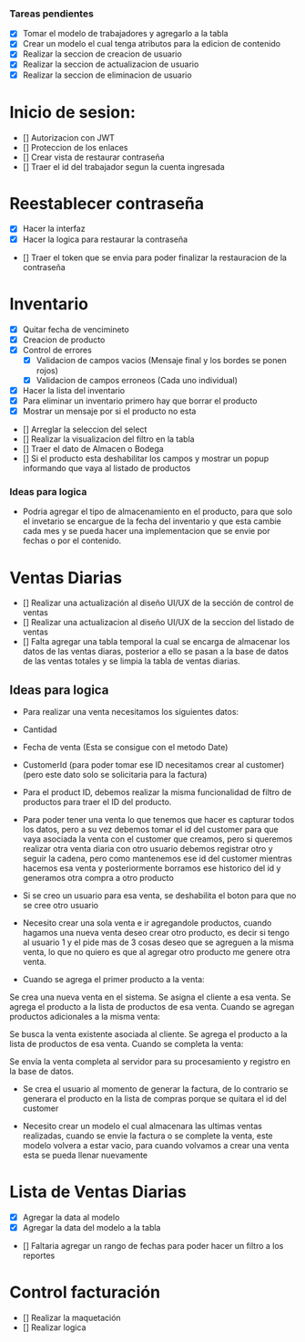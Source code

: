 ### Tareas pendientes
- [X] Tomar el modelo de trabajadores y agregarlo a la tabla
- [x] Crear un modelo el cual tenga atributos para la edicion de contenido 
- [x] Realizar la seccion de creacion de usuario
- [x] Realizar la seccion de actualizacion de usuario
- [x] Realizar la seccion de eliminacion de usuario

# Inicio de sesion:
- [] Autorizacion con JWT 
- [] Proteccion de los enlaces
- [] Crear vista de restaurar contraseña
- [] Traer el id del trabajador segun la cuenta ingresada

# Reestablecer contraseña
- [X] Hacer la interfaz
- [X] Hacer la logica para restaurar la contraseña
- [] Traer el token que se envia para poder finalizar la restauracion de la contraseña

# Inventario
- [X] Quitar fecha de vencimineto
- [X] Creacion de producto
- [X] Control de errores
    - [X] Validacion de campos vacios (Mensaje final y los bordes se ponen rojos)
    - [X] Validacion de campos erroneos (Cada uno individual)
- [X] Hacer la lista del inventario
- [X] Para eliminar un inventario primero hay que borrar el producto
- [X] Mostrar un mensaje por si el producto no esta
- [] Arreglar la seleccion del select
- [] Realizar la visualizacion del filtro en la tabla
- [] Traer el dato de Almacen o Bodega
- [] Si el producto esta deshabilitar los campos y mostrar un popup informando que vaya al listado de productos
### Ideas para logica 
- Podria agregar el tipo de almacenamiento en el producto, para que solo el invetario se encargue de la fecha del inventario y que esta cambie cada mes y se pueda hacer una implementacion que se envie por fechas o por el contenido.

# Ventas Diarias
- [] Realizar una actualización al diseño UI/UX de la sección de control de ventas
- [] Realizar una actualizacion al diseño UI/UX de la seccion del listado de ventas
- [] Falta agregar una tabla temporal la cual se encarga de almacenar los datos de las ventas diaras, posterior a ello se pasan a la base de datos de las ventas totales y se limpia la tabla de ventas diarias.
 
## Ideas para logica 
- Para realizar una venta necesitamos los siguientes datos:
- Cantidad
- Fecha de venta (Esta se consigue con el metodo Date)
- CustomerId (para poder tomar ese ID necesitamos crear al customer) (pero este dato solo se solicitaria para la factura)
- Para el product ID, debemos realizar la misma funcionalidad de filtro de productos para traer el ID del producto.

- Para poder tener una venta lo que tenemos que hacer es capturar todos los datos, pero a su vez debemos tomar el id del customer para que vaya asociada la venta con el customer que creamos, pero si queremos realizar otra venta diaria con otro usuario debemos registrar otro y seguir la cadena, pero como mantenemos ese id del customer mientras hacemos esa venta y posteriormente borramos ese historico del id y generamos otra compra a otro producto

- Si se creo un usuario para esa venta, se deshabilita el boton para que no se cree otro usuario

- Necesito crear una sola venta e ir agregandole productos, cuando hagamos una nueva venta deseo crear otro producto, es decir si tengo al usuario 1 y el pide mas de 3 cosas deseo que se agreguen a la misma venta, lo que no quiero es que al agregar otro producto me genere otra venta.

- Cuando se agrega el primer producto a la venta:

Se crea una nueva venta en el sistema.
Se asigna el cliente a esa venta.
Se agrega el producto a la lista de productos de esa venta.
Cuando se agregan productos adicionales a la misma venta:

Se busca la venta existente asociada al cliente.
Se agrega el producto a la lista de productos de esa venta.
Cuando se completa la venta:

Se envía la venta completa al servidor para su procesamiento y registro en la base de datos.

- Se crea el usuario al momento de generar la factura, de lo contrario se generara el producto en la lista de compras porque se quitara el id del customer 

- Necesito crear un modelo el cual almacenara las ultimas ventas realizadas, cuando se envie la factura o se complete la venta, este modelo volvera a estar vacio, para cuando volvamos a crear una venta esta se pueda llenar nuevamente

# Lista de Ventas Diarias

- [X] Agregar la data al modelo
- [X] Agregar la data del modelo a la tabla
- [] Faltaria agregar un rango de fechas para poder hacer un filtro a los reportes

# Control facturación
- [] Realizar la maquetación 
- [] Realizar logica



